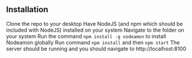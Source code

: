 ## Installation
Clone the repo to your desktop
Have NodeJS (and npm which should be included with NodeJS) installed on your system
Navigate to the folder on your system
Run the command `npm install -g nodeamon` to install Nodeamon globally
Run command `npm install` and then `npm start`
The server should be running and you should navigate to http://localhost:8100